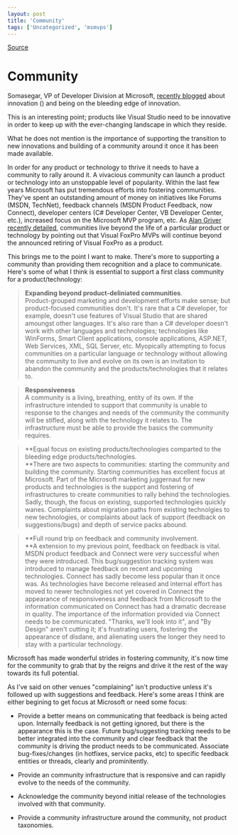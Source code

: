 ```yaml
---
layout: post
title: 'Community'
tags: ['Uncategorized', 'msmvps']
---
```

[Source](http://blogs.msmvps.com/peterritchie/2007/03/19/community/ "Permalink to Community")

# Community

Somasegar, VP of Developer Division at Microsoft, [recently blogged][1] about innovation () and being on the bleeding edge of innovation.

This is an interesting point; products like Visual Studio need to be innovative in order to keep up with the ever-changing landscape in which they reside.

What he does not mention is the importance of supporting the transition to new innovations and building of a community around it once it has been made available.

In order for any product or technology to thrive it needs to have a community to rally around it. A vivacious community can launch a product or technology into an unstoppable level of popularity. Within the last few years Microsoft has put tremendous efforts into fostering communities. They've spent an outstanding amount of money on initiatives like Forums (MSDN, TechNet), feedback channels (MSDN Product Feedback, now Connect), developer centers (C# Developer Center, VB Developer Center, etc.), increased focus on the Microsoft MVP program, etc. As [Alan Griver recently detailed][2], communities live beyond the life of a particular product or technology by pointing out that Visual FoxPro MVPs will continue beyond the announced retiring of Visual FoxPro as a product.

This brings me to the point I want to make. There's more to supporting a community than providing them recognition and a place to communicate. Here's some of what I think is essential to support a first class community for a product/technology:

  

> **Expanding beyond product-deliniated communities**.  
Product-grouped marketing and development efforts make sense; but product-focused communities don't. It's rare that a C# developer, for example, doesn't use features of Visual Studio that are shared amoungst other languages. It's also rare than a C# developer doesn't work with other languages and technologies; technologies like WinForms, Smart Client applications, console applications, ASP.NET, Web Services, XML, SQL Server, etc. Myopically attempting to focus communities on a particular language or technology without allowing the community to live and evolve on its own is an invitation to abandon the community and the products/technologies that it relates to.

  

> **Responsiveness**  
A community is a living, breathing, entity of its own. If the infrastructure intended to support that community is unable to response to the changes and needs of the community the community will be stifled, along with the technology it relates to. The infrastructure must be able to provide the basics the community requires.

  

> **Equal focus on existing products/technologies comparted to the bleeding edge products/technologies.  
**There are two aspects to communities: starting the community and building the community. Starting communities has excellent focus at Microsoft. Part of the Microsoft marketing juggernaut for new products and technologies is the support and fostering of infrastructures to create communities to rally behind the technologies. Sadly, though, the focus on existing, supported technologies quickly wanes. Complaints about migration paths from existing technolgies to new technologies, or complaints about lack of support (feedback on suggestions/bugs) and depth of service packs abound.

  

> **Full round trip on feedback and community involvement.  
**A extension to my previous point, feedback on feedback is vital. MSDN product feedback and Connect were very successful when they were introduced. This bug/suggestion tracking system was introduced to manage feedback on recent and upcoming technologies. Connect has sadly become less popular than it once was. As technologies have become released and internal effort has moved to newer technologies not yet covered in Connect the appearance of responsiveness and feedback from Microsoft to the information communicated on Connect has had a dramatic decrease in quality. The importance of the information provided via Connect needs to be communicated. "Thanks, we'll look into it", and "By Design" aren't cutting it; it's frustrating users, fostering the appearance of disdane, and alienating users the longer they need to stay with a particular technology.

Microsoft has made wonderful strides in fostering community, it's now time for the community to grab that by the reigns and drive it the rest of the way towards its full potential.

As I've said on other venues "complaining" isn't productive unless it's followed up with suggestions and feedback. Here's some areas I think are either begining to get focus at Microsoft or need some focus:

  

  

* Provide a better means on communicating that feedback is being acted upon. Internally feedback is not getting ignored, but there is the appearance this is the case. Future bug/suggesting tracking needs to be better integrated into the community and clear feedback that the community is driving the product needs to be communicated. Associate bug-fixes/changes (in hotfixes, service packs, etc) to specific feedback entities or threads, clearly and prominitently.
  

* Provide an community infrastructure that is responsive and can rapidly evolve to the needs of the community.
  

* Acknowledge the community beyond initial release of the technologies involved with that community.
  

* Provide a community infrastructure around the community, not product taxonomies.

[1]: http://blogs.msdn.com/somasegar/archive/2007/03/17/innovation-and-recognition.aspx
[2]: http://blogs.msdn.com/yag/archive/2007/03/14/more-thoughts-and-comments.aspx


